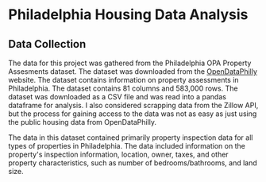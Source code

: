# Philadelphia Housing Data Analysis

## Data Collection
The data for this project was gathered from the Philadelphia OPA Property Assesments dataset. The dataset was downloaded from the [OpenDataPhilly](https://www.opendataphilly.org/dataset/opa-property-assessments) website. The dataset contains information on property assessments in Philadelphia. The dataset contains 81 columns and 583,000 rows. The dataset was downloaded as a CSV file and was read into a pandas dataframe for analysis. I also considered scrapping data from the Zillow API, but the process for gaining access to the data was not as easy as just using the public housing data from OpenDataPhilly.

The data in this dataset contained primarily property inspection data for all types of properties in Philadelphia. The data included information on the property's inspection information, location, owner, taxes, and other property characteristics, such as number of bedrooms/bathrooms, and land size. 